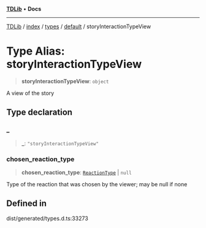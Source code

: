[**TDLib**](../../../../../../README.md) • **Docs**

***

[TDLib](../../../../../../modules.md) / [index](../../../../../README.md) / [types](../../../README.md) / [default](../README.md) / storyInteractionTypeView

# Type Alias: storyInteractionTypeView

> **storyInteractionTypeView**: `object`

A view of the story

## Type declaration

### \_

> **\_**: `"storyInteractionTypeView"`

### chosen\_reaction\_type

> **chosen\_reaction\_type**: [`ReactionType`](ReactionType.md) \| `null`

Type of the reaction that was chosen by the viewer; may be null if none

## Defined in

dist/generated/types.d.ts:33273
